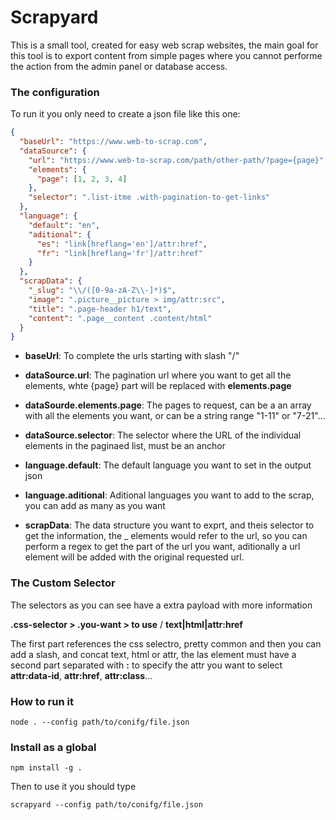 # Scrapyard

This is a small tool, created for easy web scrap websites, the main goal for this tool is to export content from simple pages where you cannot performe the action from the admin panel or database access.

### The configuration

To run it you only need to create a json file like this one:

```json
{
  "baseUrl": "https://www.web-to-scrap.com",
  "dataSource": {
    "url": "https://www.web-to-scrap.com/path/other-path/?page={page}",
    "elements": {
      "page": [1, 2, 3, 4]
    },
    "selector": ".list-itme .with-pagination-to-get-links"
  },
  "language": {
    "default": "en",
    "aditional": {
      "es": "link[hreflang='en']/attr:href",
      "fr": "link[hreflang='fr']/attr:href"
    }
  },
  "scrapData": {
    "_slug": "\\/([0-9a-zA-Z\\-]*)$",
    "image": ".picture__picture > img/attr:src",
    "title": ".page-header h1/text",
    "content": ".page__content .content/html"
  }
}
```

- **baseUrl**: To complete the urls starting with slash "/"

- **dataSource.url**: The pagination url where you want to get all the elements, whte {page} part will be replaced with **elements.page**

- **dataSourde.elements.page**: The pages to request, can be a an array with all the elements you want, or can be a string range "1-11" or "7-21"...

- **dataSource.selector**: The selector where the URL of the individual elements in the paginaed list, must be an anchor

- **language.default**: The default language you want to set in the output json

- **language.aditional**: Aditional languages you want to add to the scrap, you can add as many as you want

- **scrapData**: The data structure you want to exprt, and theis selector to get the information, the \_ elements would refer to the url, so you can perform a regex to get the part of the url you want, aditionally a url element will be added with the original requested url.

### The Custom Selector

The selectors as you can see have a extra payload with more information

**.css-selector > .you-want > to use** / **text|html|attr:href**

The first part references the css selectro, pretty common and then you can add a slash, and concat text, html or attr, the las element must have a second part separated with **:** to specify the attr you want to select **attr:data-id**, **attr:href**, **attr:class**...

### How to run it

```shell
node . --config path/to/conifg/file.json
```

### Install as a global

```shell
npm install -g .
```

Then to use it you should type

```shell
scrapyard --config path/to/conifg/file.json

```
